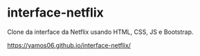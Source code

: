 # interface-netflix
Clone da interface da Netflix usando HTML, CSS, JS e Bootstrap.

https://yamos06.github.io/interface-netflix/
